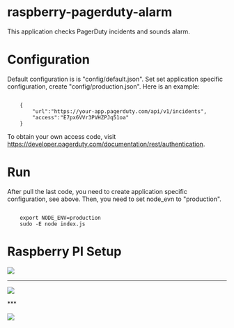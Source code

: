 # raspberry-pagerduty-alarm  

This application checks PagerDuty incidents and sounds alarm.

# Configuration
Default configuration is is "config/default.json".  Set set application specific configuration, create "config/production.json".  Here is an example:
<pre><code>
    {
        "url":"https://your-app.pagerduty.com/api/v1/incidents",
        "access":"E7px6VVr3PVHZPJq51oa"
    }
</code></pre>
To obtain your own access code, visit https://developer.pagerduty.com/documentation/rest/authentication.

# Run
After pull the last code, you need to create application specific configuration, see above.  Then, you need to set node_evn to "production".  
<pre><code>
    export NODE_ENV=production
    sudo -E node index.js
</code></pre>

# Raspberry PI Setup
<a data-flickr-embed="true"  href="https://www.flickr.com/photos/codesith/24257917903/in/dateposted-public/" title="Untitled"><img src="https://farm2.staticflickr.com/1619/24257917903_9fe02c228b_k.jpg"></a><script async src="//embedr.flickr.com/assets/client-code.js" charset="utf-8"></script>
***
<p><a data-flickr-embed="true"  href="https://www.flickr.com/photos/codesith/24791391531/in/dateposted-public/" title="Untitled"><img src="https://farm2.staticflickr.com/1701/24791391531_3a2a17b5b9_k.jpg"></a><script async src="//embedr.flickr.com/assets/client-code.js" charset="utf-8"></script></p>
***
<p><a data-flickr-embed="true"  href="https://www.flickr.com/photos/codesith/24884788075/in/dateposted-public/" title="Untitled"><img src="https://farm2.staticflickr.com/1566/24884788075_c1aa505d17_k.jpg"></a><script async src="//embedr.flickr.com/assets/client-code.js" charset="utf-8"></script></p>
